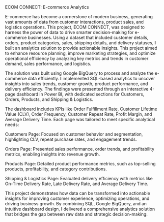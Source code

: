 ECOM CONNECT: E-commerce Analytics

E-commerce has become a cornerstone of modern business, generating vast amounts of data from customer interactions, product sales, and logistics operations. This project, ECOM CONNECT, was designed to harness the power of data to drive smarter decision-making for e-commerce businesses. Using a dataset that included customer details, orders, product categories, sales, shipping details, and delivery statuses, I built an analytics solution to provide actionable insights. This project aimed to enhance resource planning, improve marketing strategies, and optimize operational efficiency by analyzing key metrics and trends in customer demand, sales performance, and logistics.

The solution was built using Google BigQuery to process and analyze the e-commerce data efficiently. I implemented SQL-based analytics to uncover insights into sales trends, customer growth, product performance, and delivery efficiency. The findings were presented through an interactive 4-page dashboard in Power BI, with dedicated sections for Customers, Orders, Products, and Shipping & Logistics.

The dashboard includes KPIs like Order Fulfillment Rate, Customer Lifetime Value (CLV), Order Frequency, Customer Repeat Rate, Profit Margin, and Average Delivery Time. Each page was tailored to meet specific analytical needs:

Customers Page: Focused on customer behavior and segmentation, highlighting CLV, repeat purchase rates, and engagement trends.

Orders Page: Presented sales performance, order trends, and profitability metrics, enabling insights into revenue growth.

Products Page: Detailed product performance metrics, such as top-selling products, profitability, and category contributions.

Shipping & Logistics Page: Evaluated delivery efficiency with metrics like On-Time Delivery Rate, Late Delivery Rate, and Average Delivery Time.

This project demonstrates how data can be transformed into actionable insights for improving customer experience, optimizing operations, and driving business growth. By combining SQL, Google BigQuery, and an intuitive dashboard design, I delivered a comprehensive analytics solution that bridges the gap between raw data and strategic decision-making.
